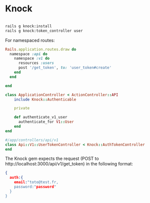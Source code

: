 # Knock

```bash

rails g knock:install
rails g knock:token_controller user

```

For namespaced routes:

```ruby
Rails.application.routes.draw do
  namespace :api do
    namespace :v1 do
      resources :users
      post '/get_token', to: 'user_token#create'
    end
  end

end
```

```ruby
class ApplicationController < ActionController::API
    include Knock::Authenticable

    private

    def authenticate_v1_user
      authenticate_for V1::User
    end
end
```

```ruby
#/app/controllers/api/v1
class Api::V1::UserTokenController < Knock::AuthTokenController
end
```

The Knock gem expects the request (POST to http://localhost:3000/api/v1/get_token) in the following format:

```json
{
  auth:{
    email:"toto@test.fr,
    password:"password"
  }
}
```
